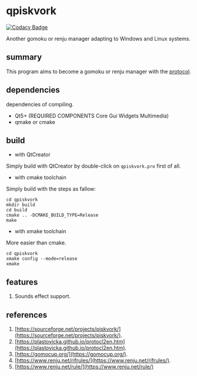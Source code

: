 # qpiskvork

[![Codacy Badge](https://api.codacy.com/project/badge/Grade/81b307ac0e004c58adeef0c80f620310)](https://app.codacy.com/gh/Joker2770/qpiskvork?utm_source=github.com&utm_medium=referral&utm_content=Joker2770/qpiskvork&utm_campaign=Badge_Grade_Settings)

Another gomoku or renju manager adapting to Windows and Linux systems.

## summary
This program aims to become a gomoku or renju manager with the [protocol](https://plastovicka.github.io/protocl2en.htm).

## dependencies
dependencies of compiling.
*   Qt5+ (REQUIRED COMPONENTS Core Gui Widgets Multimedia)
*   qmake or cmake

## build
-   with QtCreator

Simply build with QtCreator by double-click on `qpiskvork.pro` first of all.

-   with cmake toolchain

Simply build with the steps as fallow:

```shell
cd qpiskvork
mkdir build
cd build
cmake .. -DCMAKE_BUILD_TYPE=Release
make
```

-   with xmake toolchain

More easier than cmake.

```shell
cd qpiskvork
xmake config --mode=release
xmake
```

## features

1.  Sounds effect support.

## references

1.  [https://sourceforge.net/projects/piskvork/](https://sourceforge.net/projects/piskvork/).
2.  [https://plastovicka.github.io/protocl2en.htm](https://plastovicka.github.io/protocl2en.htm).
3.  [https://gomocup.org/](https://gomocup.org/).
4.  [https://www.renju.net/rifrules/](https://www.renju.net/rifrules/).
5.  [https://www.renju.net/rule/](https://www.renju.net/rule/)
